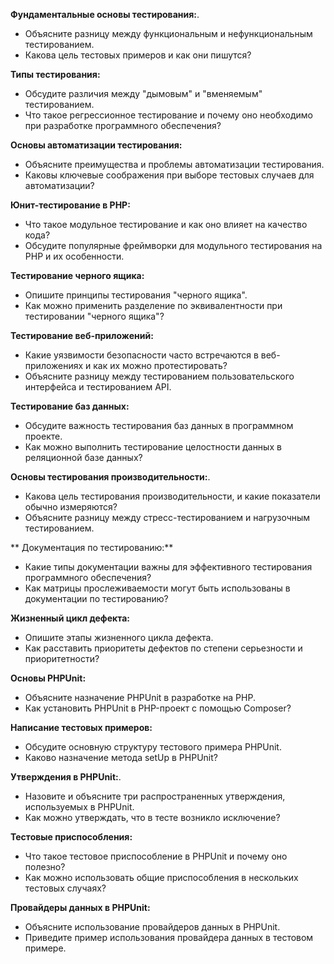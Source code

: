 **Фундаментальные основы тестирования:**.
- Объясните разницу между функциональным и нефункциональным тестированием.
- Какова цель тестовых примеров и как они пишутся?

**Типы тестирования:**
- Обсудите различия между "дымовым" и "вменяемым" тестированием.
- Что такое регрессионное тестирование и почему оно необходимо при разработке программного обеспечения?

**Основы автоматизации тестирования:**
- Объясните преимущества и проблемы автоматизации тестирования.
- Каковы ключевые соображения при выборе тестовых случаев для автоматизации?

**Юнит-тестирование в PHP:**
- Что такое модульное тестирование и как оно влияет на качество кода?
- Обсудите популярные фреймворки для модульного тестирования на PHP и их особенности.

**Тестирование черного ящика:**
- Опишите принципы тестирования "черного ящика".
- Как можно применить разделение по эквивалентности при тестировании "черного ящика"?

**Тестирование веб-приложений:**
- Какие уязвимости безопасности часто встречаются в веб-приложениях и как их можно протестировать?
- Объясните разницу между тестированием пользовательского интерфейса и тестированием API.

**Тестирование баз данных:**
- Обсудите важность тестирования баз данных в программном проекте.
- Как можно выполнить тестирование целостности данных в реляционной базе данных?

**Основы тестирования производительности:**.
- Какова цель тестирования производительности, и какие показатели обычно измеряются?
- Объясните разницу между стресс-тестированием и нагрузочным тестированием.

** Документация по тестированию:**
- Какие типы документации важны для эффективного тестирования программного обеспечения?
- Как матрицы прослеживаемости могут быть использованы в документации по тестированию?

**Жизненный цикл дефекта:**
- Опишите этапы жизненного цикла дефекта.
- Как расставить приоритеты дефектов по степени серьезности и приоритетности?

**Основы PHPUnit:**
- Объясните назначение PHPUnit в разработке на PHP.
- Как установить PHPUnit в PHP-проект с помощью Composer?

**Написание тестовых примеров:**
- Обсудите основную структуру тестового примера PHPUnit.
- Каково назначение метода setUp в PHPUnit?

**Утверждения в PHPUnit:**.
- Назовите и объясните три распространенных утверждения, используемых в PHPUnit.
- Как можно утверждать, что в тесте возникло исключение?

**Тестовые приспособления:**
- Что такое тестовое приспособление в PHPUnit и почему оно полезно?
- Как можно использовать общие приспособления в нескольких тестовых случаях?

**Провайдеры данных в PHPUnit:**
- Объясните использование провайдеров данных в PHPUnit.
- Приведите пример использования провайдера данных в тестовом примере.
